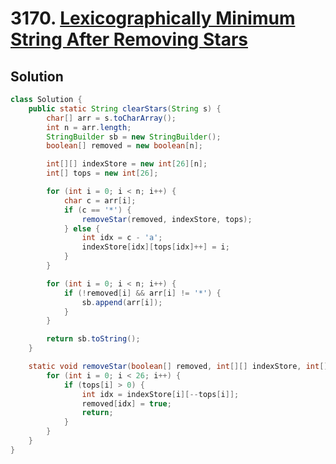 # 3170. [Lexicographically Minimum String After Removing Stars](https://leetcode.com/problems/lexicographically-minimum-string-after-removing-stars/description/?envType=daily-question&envId=2025-06-07)

## Solution

```java
class Solution {
    public static String clearStars(String s) {
        char[] arr = s.toCharArray();
        int n = arr.length;
        StringBuilder sb = new StringBuilder();
        boolean[] removed = new boolean[n];

        int[][] indexStore = new int[26][n];
        int[] tops = new int[26]; 

        for (int i = 0; i < n; i++) {
            char c = arr[i];
            if (c == '*') {
                removeStar(removed, indexStore, tops);
            } else {
                int idx = c - 'a';
                indexStore[idx][tops[idx]++] = i;
            }
        }

        for (int i = 0; i < n; i++) {
            if (!removed[i] && arr[i] != '*') {
                sb.append(arr[i]);
            }
        }

        return sb.toString();
    }

    static void removeStar(boolean[] removed, int[][] indexStore, int[] tops) {
        for (int i = 0; i < 26; i++) {
            if (tops[i] > 0) {
                int idx = indexStore[i][--tops[i]];
                removed[idx] = true;
                return;
            }
        }
    }
}
```
